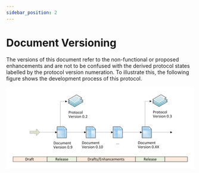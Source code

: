 ```yaml
---
sidebar_position: 2
---
```

# Document Versioning

The versions of this document refer to the non-functional or proposed enhancements and are not to be confused with the
derived protocol states labelled by the protocol version numeration. To illustrate this, the following figure shows the
development process of this protocol.

![Figure Protocol Versioning](../../media/ProtocolVersioning.png "Protocol Versioning")

